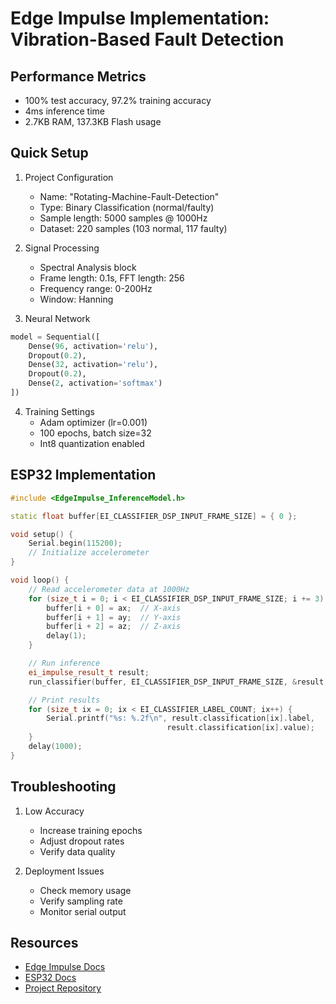 # Edge Impulse Implementation: Vibration-Based Fault Detection

## Performance Metrics

- 100% test accuracy, 97.2% training accuracy
- 4ms inference time
- 2.7KB RAM, 137.3KB Flash usage

## Quick Setup

1. Project Configuration

   - Name: "Rotating-Machine-Fault-Detection"
   - Type: Binary Classification (normal/faulty)
   - Sample length: 5000 samples @ 1000Hz
   - Dataset: 220 samples (103 normal, 117 faulty)

2. Signal Processing

   - Spectral Analysis block
   - Frame length: 0.1s, FFT length: 256
   - Frequency range: 0-200Hz
   - Window: Hanning

3. Neural Network

```python
model = Sequential([
    Dense(96, activation='relu'),
    Dropout(0.2),
    Dense(32, activation='relu'),
    Dropout(0.2),
    Dense(2, activation='softmax')
])
```

4. Training Settings
   - Adam optimizer (lr=0.001)
   - 100 epochs, batch size=32
   - Int8 quantization enabled

## ESP32 Implementation

```cpp
#include <EdgeImpulse_InferenceModel.h>

static float buffer[EI_CLASSIFIER_DSP_INPUT_FRAME_SIZE] = { 0 };

void setup() {
    Serial.begin(115200);
    // Initialize accelerometer
}

void loop() {
    // Read accelerometer data at 1000Hz
    for (size_t i = 0; i < EI_CLASSIFIER_DSP_INPUT_FRAME_SIZE; i += 3) {
        buffer[i + 0] = ax;  // X-axis
        buffer[i + 1] = ay;  // Y-axis
        buffer[i + 2] = az;  // Z-axis
        delay(1);
    }

    // Run inference
    ei_impulse_result_t result;
    run_classifier(buffer, EI_CLASSIFIER_DSP_INPUT_FRAME_SIZE, &result, true);

    // Print results
    for (size_t ix = 0; ix < EI_CLASSIFIER_LABEL_COUNT; ix++) {
        Serial.printf("%s: %.2f\n", result.classification[ix].label,
                                   result.classification[ix].value);
    }
    delay(1000);
}
```

## Troubleshooting

1. Low Accuracy

   - Increase training epochs
   - Adjust dropout rates
   - Verify data quality

2. Deployment Issues
   - Check memory usage
   - Verify sampling rate
   - Monitor serial output

## Resources

- [Edge Impulse Docs](https://docs.edgeimpulse.com)
- [ESP32 Docs](https://docs.espressif.com)
- [Project Repository](https://github.com/ahmed-abdat/tinyml-motor-fault-detection)
